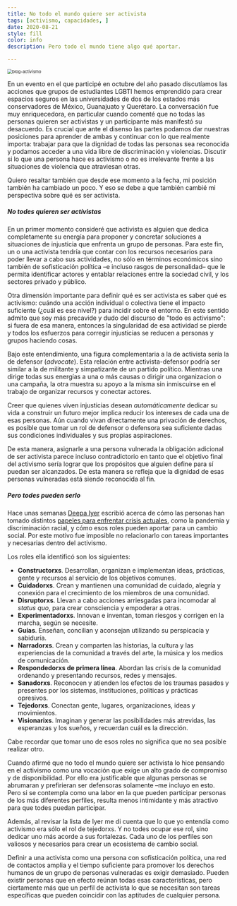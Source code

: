 ```yaml
---
title: No todo el mundo quiere ser activista
tags: [activismo, capacidades, ]
date: 2020-08-21
style: fill
color: info
description: Pero todo el mundo tiene algo qué aportar.

---
```


<img src="/Users/alexramirez/Documents/GitHub/Alex site/pictures/blog-activismo.jpeg" alt="blog-activismo" style="zoom:67%;" /> 



En un evento en el que participé en octubre del año pasado discutíamos las acciones que grupos de estudiantes LGBTI hemos emprendido para crear espacios seguros en las universidades de dos de los estados más conservadores de México, Guanajuato y Querétaro. La conversación fue muy enriquecedora, en particular cuando comenté que no todas las personas quieren ser activistas y un participante más manifestó su desacuerdo. Es crucial que ante el disenso las partes podamos dar nuestras posiciones para aprender de ambas y  continuar con lo que realmente importa: trabajar para que la dignidad de todas las personas sea reconocida y podamos acceder a una vida libre de discriminación y violencias. Discutir si lo que una persona hace es activismo o no es irrelevante frente a las situaciones de violencia que atraviesan otras.

Quiero resaltar también que desde ese momento a la fecha, mi posición también ha cambiado un poco. Y eso se debe a que también cambié mi perspectiva sobre qué es ser activista. 

##### No todes quieren ser activistas

En un primer momento consideré que activista es alguien que dedica completamente su energía para proponer y concretar soluciones a situaciones de injusticia que enfrenta un grupo de personas. Para este fin, un o una activista tendría que contar con los recursos necesarios para poder llevar a cabo sus actividades, no sólo en términos económicos sino también de sofisticación política –e incluso rasgos de personalidad– que le permita identificar actores y entablar relaciones entre la sociedad civil, y los sectores privado y público.

Otra dimensión importante para definir qué es ser activista es saber qué es activismo: cuándo una acción individual o colectiva tiene  el impacto suficiente (¿cuál es ese nivel?) para incidir sobre el entorno. En este sentido admito que soy más precavide y dudo del discurso de "todo es activismo": si fuera de esa manera, entonces la singularidad de esa actividad se pierde y todos los esfuerzos  para corregir injusticias se reducen a personas y grupos haciendo cosas.

Bajo este entendimiento, una figura complementaria a la de activista sería la de defensor (*advocate*). Esta relación entre activista-defensor podría ser similar a la de militante y  simpatizante de un partido político. Mientras una dirige todas sus energías a una o más causas o dirigir una organizacion o una campaña, la otra muestra su apoyo a la misma sin inmiscuirse en el trabajo de organizar recursos y conectar actores.  

Creer que quienes viven injusticias desean *automáticamente* dedicar su vida a construir un futuro mejor implica reducir los intereses de cada una de esas personas. Aún cuando vivan directamente una privación de derechos, es posible que tomar un rol de defensor o defensora sea suficiente dadas sus condiciones individuales y sus propias aspiraciones.

De esta manera, asignarle a una persona vulnerada la obligación adicional de ser activista parece incluso contradictorio en tanto que el objetivo final del activismo sería lograr que los propósitos que alguien define para sí puedan ser alcanzados. De esta manera se refleja que la dignidad de esas personas vulneradas está siendo reconocida al fin.

##### Pero todes *pueden* serlo

Hace unas semanas [Deepa Iyer](https://twitter.com/dviyer) escribió acerca de cómo las personas han tomado distintos [papeles para enfrentar crisis actuales](https://medium.com/@dviyer/mapping-our-social-change-roles-in-times-of-crisis-8bbe71a8ab01), como la pandemia y discriminación racial, y cómo esos roles pueden aportar para un cambio social. Por este motivo fue imposible no relacionarlo con tareas importantes y necesarias dentro del activismo.

Los roles ella identificó son los siguientes:

* **Constructorxs**. Desarrollan, organizan e implementan ideas, prácticas, gente y recursos al servicio de los objetivos comunes.
* **Cuidadorxs**. Crean y mantienen una comunidad de cuidado, alegría y conexión para el crecimiento de los miembros de una comunidad.
* **Disruptorxs**. Llevan a cabo acciones arriesgadas para incomodar al *status quo*, para crear consciencia y empoderar a otras.
* **Experimentadorxs**. Innovan e inventan, toman riesgos y corrigen en la marcha, según se necesite.
* **Guías**. Enseñan, concilian y aconsejan utilizando su perspicacia y sabiduría. 
* **Narradorxs**. Crean y comparten las historias, la cultura y las  experiencias de la comunidad a través del arte, la música y los medios de comunicación.
* **Respondedorxs de primera línea**. Abordan las crisis de la comunidad ordenando y presentando recursos, redes y mensajes.
* **Sanadorxs**. Reconocen y atienden los efectos de los traumas pasados y presentes  por los sistemas, instituciones, políticas y prácticas opresivos.
* **Tejedorxs**. Conectan gente, lugares, organizaciones, ideas y movimientos.
* **Visionarixs**. Imaginan y generar las posibilidades más atrevidas, las esperanzas y los sueños, y recuerdan cuál es la dirección.

Cabe recordar que tomar uno de esos roles no significa que no sea posible realizar otro. 

Cuando afirmé que no todo el mundo quiere ser activista lo hice pensando en el activismo como una vocación que exige un alto grado de compromiso y de disponibilidad. Por ello era justificable que algunas personas se abrumaran y prefirieran ser defensoras solamente –me incluyo en esto. Pero si se contempla como una labor en la que pueden participar personas de los más diferentes perfiles, resulta menos intimidante y más atractivo para que todes puedan participar.

Además, al revisar la lista de Iyer me di cuenta que lo que yo entendía como activismo era sólo el rol de tejedorxs. Y no todes ocupar ese rol, sino dedicar uno más acorde a sus fortalezas. Cada uno de los perfiles son valiosos y necesarios para crear un ecosistema de cambio social.

Definir a una activista como una persona con sofisticación política, una red de contactos amplia y el tiempo suficiente para promover los derechos humanos de un grupo de personas vulneradas es exigir demasiado. Pueden existir personas que en efecto reúnan todas esas características, pero ciertamente más que un perfil de activista lo que se necesitan son tareas específicas que pueden coincidir con las aptitudes de cualquier persona. 